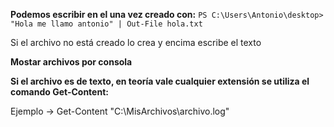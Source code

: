 **Podemos escribir en el una vez creado con:**
`PS C:\Users\Antonio\desktop> "Hola me llamo antonio" | Out-File hola.txt`

Si el archivo no está creado lo crea y encima escribe el texto

**Mostar archivos por consola**

**Si el archivo es de texto, en teoría vale cualquier extensión se utiliza el comando Get-Content:**

Ejemplo -> Get-Content "C:\MisArchivos\archivo.log"